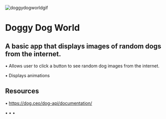 ![doggydogworldgif](https://user-images.githubusercontent.com/59205692/139514552-dabd1dc9-5d73-41b1-a65b-f90e38302761.gif)
# Doggy Dog World

A basic app that displays images of random dogs from the internet. 
------------
• Allows user to click a button to see random dog images from the internet.

• Displays animations

Resources 
------------
• https://dog.ceo/dog-api/documentation/

•
•
•



